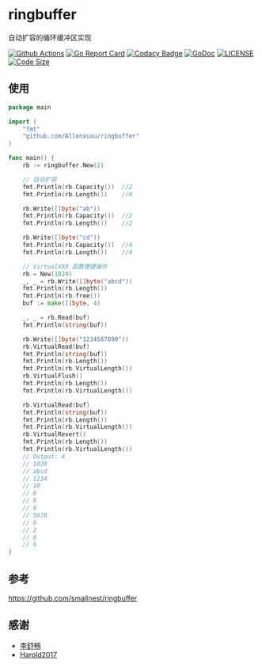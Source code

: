 # ringbuffer

自动扩容的循环缓冲区实现

[![Github Actions](https://github.com/Allenxuxu/ringbuffer/workflows/CI/badge.svg)](https://github.com/Allenxuxu/ringbuffer/actions)
[![Go Report Card](https://goreportcard.com/badge/github.com/Allenxuxu/ringbuffer)](https://goreportcard.com/report/github.com/Allenxuxu/ringbuffer)
[![Codacy Badge](https://api.codacy.com/project/badge/Grade/eb54ecf0096244d39949843efb895918)](https://www.codacy.com/manual/Allenxuxu/ringbuffer?utm_source=github.com&amp;utm_medium=referral&amp;utm_content=Allenxuxu/ringbuffer&amp;utm_campaign=Badge_Grade)
[![GoDoc](https://godoc.org/github.com/Allenxuxu/ringbuffer?status.svg)](https://godoc.org/github.com/Allenxuxu/ringbuffer)
[![LICENSE](https://img.shields.io/badge/LICENSE-MIT-blue)](https://github.com/Allenxuxu/ringbuffer/blob/master/LICENSE)
[![Code Size](https://img.shields.io/github/languages/code-size/Allenxuxu/ringbuffer.svg?style=flat)](https://img.shields.io/github/languages/code-size/Allenxuxu/ringbuffer.svg?style=flat)

## 使用

```go
package main

import (
	"fmt"
	"github.com/Allenxuxu/ringbuffer"
)

func main() {
	rb := ringbuffer.New(2)

	// 自动扩容
	fmt.Println(rb.Capacity())  //2
	fmt.Println(rb.Length())    //0

	rb.Write([]byte("ab"))
	fmt.Println(rb.Capacity())  //2
	fmt.Println(rb.Length())    //2

	rb.Write([]byte("cd"))
	fmt.Println(rb.Capacity())  //4
	fmt.Println(rb.Length())    //4

	// VirtualXXX 函数便捷操作
	rb = New(1024)
	_, _ = rb.Write([]byte("abcd"))
	fmt.Println(rb.Length())
	fmt.Println(rb.free())
	buf := make([]byte, 4)

	_, _ = rb.Read(buf)
	fmt.Println(string(buf))

	rb.Write([]byte("1234567890"))
	rb.VirtualRead(buf)
	fmt.Println(string(buf))
	fmt.Println(rb.Length())
	fmt.Println(rb.VirtualLength())
	rb.VirtualFlush()
	fmt.Println(rb.Length())
	fmt.Println(rb.VirtualLength())

	rb.VirtualRead(buf)
	fmt.Println(string(buf))
	fmt.Println(rb.Length())
	fmt.Println(rb.VirtualLength())
	rb.VirtualRevert()
	fmt.Println(rb.Length())
	fmt.Println(rb.VirtualLength())
	// Output: 4
	// 1020
	// abcd
	// 1234
	// 10
	// 6
	// 6
	// 6
	// 5678
	// 6
	// 2
	// 6
	// 6
}
```

## 参考

https://github.com/smallnest/ringbuffer

## 感谢

- [李舒畅](https://github.com/MrChang0)
- [Harold2017](https://github.com/Harold2017)
